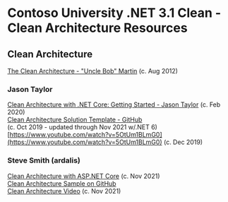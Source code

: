 # Contoso University .NET 3.1 Clean - Clean Architecture Resources

## Clean Architecture

[The Clean Architecture - "Uncle Bob" Martin](https://blog.cleancoder.com/uncle-bob/2012/08/13/the-clean-architecture.html)
(c. Aug 2012)<br/>

### Jason Taylor
[Clean Architecture with .NET Core: Getting Started - Jason Taylor](https://jasontaylor.dev/clean-architecture-getting-started/)
(c. Feb 2020)<br/>
[Clean Architecture Solution Template - GitHub](https://github.com/jasontaylordev/CleanArchitecture)<br/>
(c. Oct 2019 - updated through Nov 2021 w/.NET 6)<br/>
[https://www.youtube.com/watch?v=5OtUm1BLmG0](https://www.youtube.com/watch?v=5OtUm1BLmG0)
(c. Dec 2019)<br/>

### Steve Smith (ardalis)
[Clean Architecture with ASP.NET Core](https://ardalis.com/clean-architecture-asp-net-core/)
(c. Nov 2021)<br/>
[Clean Architecture Sample on GitHub](https://github.com/ardalis/CleanArchitecture)<br/>
[Clean Architecture Video](https://www.youtube.com/watch?v=lkmvnjypENw)
(c. Nov 2021)<br/>
